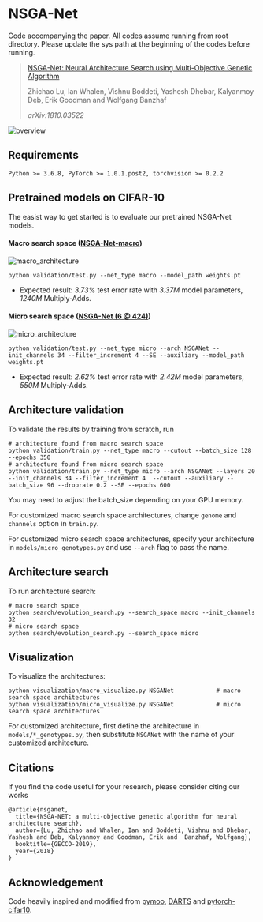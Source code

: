 ﻿# NSGA-Net
Code accompanying the paper. All codes assume running from root directory. Please update the sys path at the beginning of the codes before running.
> [NSGA-Net: Neural Architecture Search using Multi-Objective Genetic Algorithm](https://arxiv.org/abs/1810.03522)
>
> Zhichao Lu, Ian Whalen, Vishnu Boddeti, Yashesh Dhebar, Kalyanmoy Deb, Erik Goodman and Wolfgang Banzhaf
>
> *arXiv:1810.03522*

![overview](https://github.com/ianwhale/nsga-net/blob/beta/img/overview_redraw.png  "Overview of NSGA-Net")

## Requirements
``` 
Python >= 3.6.8, PyTorch >= 1.0.1.post2, torchvision >= 0.2.2
```

## Pretrained models on CIFAR-10
The easist way to get started is to evaluate our pretrained NSGA-Net models. 

#### Macro search space ([NSGA-Net-macro](https://drive.google.com/file/d/173_CXA_YbEjg1_Lnfg6vqweTRDiuDi0J/view?usp=sharing))
![macro_architecture](https://github.com/ianwhale/nsga-net/blob/beta/img/encoding.png  "architecture")
``` shell
python validation/test.py --net_type macro --model_path weights.pt
```
- Expected result: *3.73%* test error rate with *3.37M* model parameters, *1240M* Multiply-Adds.

#### Micro search space ([NSGA-Net (6 @ 424)](https://drive.google.com/file/d/16v60Ex2C2ZNwCFACTEPZJrpVU9x5OWPj/view?usp=sharing))
![micro_architecture](https://github.com/ianwhale/nsga-net/blob/beta/img/cells.png  "Normal&Reduction Cells")
``` shell
python validation/test.py --net_type micro --arch NSGANet --init_channels 34 --filter_increment 4 --SE --auxiliary --model_path weights.pt
```
- Expected result: *2.62%* test error rate with *2.42M* model parameters, *550M* Multiply-Adds.

## Architecture validation
To validate the results by training from scratch, run
``` 
# architecture found from macro search space
python validation/train.py --net_type macro --cutout --batch_size 128 --epochs 350 
# architecture found from micro search space
python validation/train.py --net_type micro --arch NSGANet --layers 20 --init_channels 34 --filter_increment 4  --cutout --auxiliary --batch_size 96 --droprate 0.2 --SE --epochs 600
```
You may need to adjust the batch_size depending on your GPU memory. 

For customized macro search space architectures, change `genome` and `channels` option in `train.py`. 

For customized micro search space architectures, specify your architecture in `models/micro_genotypes.py` and use `--arch` flag to pass the name. 


## Architecture search 
To run architecture search:
``` shell
# macro search space
python search/evolution_search.py --search_space macro --init_channels 32
# micro search space
python search/evolution_search.py --search_space micro
```

## Visualization
To visualize the architectures:
``` shell
python visualization/macro_visualize.py NSGANet            # macro search space architectures
python visualization/micro_visualize.py NSGANet            # micro search space architectures
```
For customized architecture, first define the architecture in `models/*_genotypes.py`, then substitute `NSGANet` with the name of your customized architecture. 

## Citations
If you find the code useful for your research, please consider citing our works
``` 
@article{nsganet,
  title={NSGA-NET: a multi-objective genetic algorithm for neural architecture search},
  author={Lu, Zhichao and Whalen, Ian and Boddeti, Vishnu and Dhebar, Yashesh and Deb, Kalyanmoy and Goodman, Erik and  Banzhaf, Wolfgang},
  booktitle={GECCO-2019},
  year={2018}
}
```

## Acknowledgement 
Code heavily inspired and modified from [pymoo](https://github.com/msu-coinlab/pymoo), [DARTS](https://github.com/quark0/darts#requirements) and [pytorch-cifar10](https://github.com/kuangliu/pytorch-cifar). 
